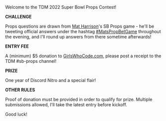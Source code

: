 Welcome to the TDM 2022 Super Bowl Props Contest! 

**CHALLENGE**

Props questions are drawn from [Mat Harrison](twitter.com/ExplosiveOutput)'s SB Props game - he'll be tweeting official answers under the hashtag [#MatsPropBetGame](https://twitter.com/search?q=%2523MatsPropBetGame) throughout the evening, and I'll round up answers from there sometime afterwards!

**ENTRY FEE** 

A (minimum) $5 donation to [GirlsWhoCode.com](https://GirlsWhoCode.com/donate), please post a receipt to the TDM #sb-props channel!

**PRIZE** 

One year of Discord Nitro and a special flair!

**OTHER RULES**

Proof of donation must be provided in order to qualify for prize. Multiple submissions allowed, I'll take the latest entry before kickoff. 

Good luck!
